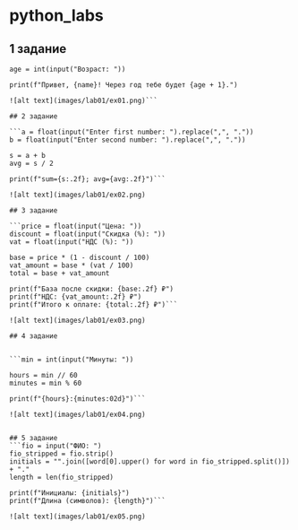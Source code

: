 # python_labs

## 1 задание

```name = input("Имя: ")
age = int(input("Возраст: "))

print(f"Привет, {name}! Через год тебе будет {age + 1}.")

![alt text](images/lab01/ex01.png)```

## 2 задание

```a = float(input("Enter first number: ").replace(",", "."))
b = float(input("Enter second number: ").replace(",", "."))

s = a + b
avg = s / 2

print(f"sum={s:.2f}; avg={avg:.2f}")```

![alt text](images/lab01/ex02.png)

## 3 задание

```price = float(input("Цена: "))
discount = float(input("Скидка (%): "))
vat = float(input("НДС (%): "))

base = price * (1 - discount / 100)
vat_amount = base * (vat / 100)
total = base + vat_amount

print(f"База после скидки: {base:.2f} ₽")
print(f"НДС: {vat_amount:.2f} ₽")
print(f"Итого к оплате: {total:.2f} ₽")```

![alt text](images/lab01/ex03.png)

## 4 задание


```min = int(input("Минуты: "))

hours = min // 60
minutes = min % 60

print(f"{hours}:{minutes:02d}")```

![alt text](images/lab01/ex04.png)


## 5 задание
```fio = input("ФИО: ")
fio_stripped = fio.strip()
initials = "".join([word[0].upper() for word in fio_stripped.split()]) + "."
length = len(fio_stripped)

print(f"Инициалы: {initials}")
print(f"Длина (символов): {length}")```

![alt text](images/lab01/ex05.png)
